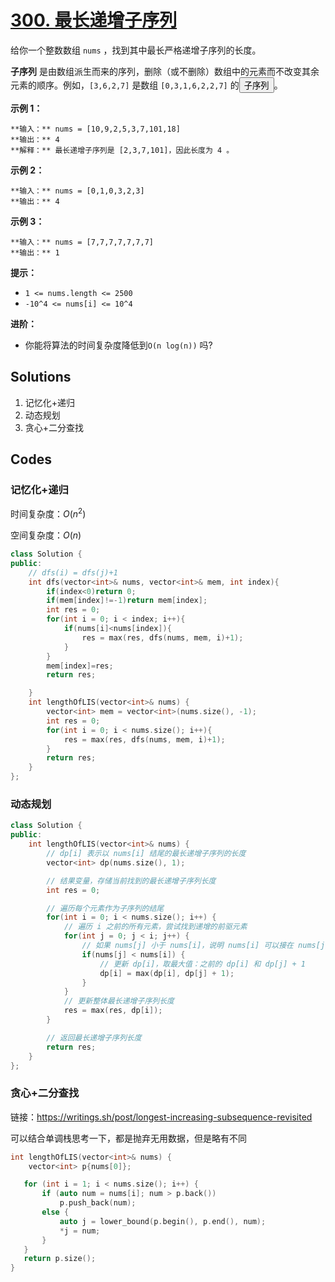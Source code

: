 # [300. 最长递增子序列](https://leetcode.cn/problems/longest-increasing-subsequence/description/?envType=study-plan-v2&envId=top-100-liked)

给你一个整数数组 `nums` ，找到其中最长严格递增子序列的长度。

**子序列** 是由数组派生而来的序列，删除（或不删除）数组中的元素而不改变其余元素的顺序。例如，`[3,6,2,7]` 是数组 `[0,3,1,6,2,2,7]` 的<button type="button" aria-haspopup="dialog" aria-expanded="false" aria-controls="radix-:r1a:" data-state="closed" class="">子序列</button>。

**示例 1：** 

```
**输入：** nums = [10,9,2,5,3,7,101,18]
**输出：** 4
**解释：** 最长递增子序列是 [2,3,7,101]，因此长度为 4 。
```

**示例 2：** 

```
**输入：** nums = [0,1,0,3,2,3]
**输出：** 4
```

**示例 3：** 

```
**输入：** nums = [7,7,7,7,7,7,7]
**输出：** 1
```

**提示：** 

- `1 <= nums.length <= 2500`
- `-10^4 <= nums[i] <= 10^4`

<b>进阶：</b>

- 你能将算法的时间复杂度降低到`O(n log(n))` 吗?

## Solutions

1. 记忆化+递归
2. 动态规划
3. 贪心+二分查找

## Codes

### 记忆化+递归

时间复杂度：$O(n^2)$

空间复杂度：$O(n)$

```c++
class Solution {
public:
    // dfs(i) = dfs(j)+1
    int dfs(vector<int>& nums, vector<int>& mem, int index){
        if(index<0)return 0;
        if(mem[index]!=-1)return mem[index];
        int res = 0;
        for(int i = 0; i < index; i++){
            if(nums[i]<nums[index]){
                res = max(res, dfs(nums, mem, i)+1);
            }
        }
        mem[index]=res;
        return res;

    }
    int lengthOfLIS(vector<int>& nums) {
        vector<int> mem = vector<int>(nums.size(), -1);
        int res = 0;
        for(int i = 0; i < nums.size(); i++){
            res = max(res, dfs(nums, mem, i)+1);
        }
        return res;
    }
};
```

### 动态规划

```c++
class Solution {
public:
    int lengthOfLIS(vector<int>& nums) {
        // dp[i] 表示以 nums[i] 结尾的最长递增子序列的长度
        vector<int> dp(nums.size(), 1);

        // 结果变量，存储当前找到的最长递增子序列长度
        int res = 0;

        // 遍历每个元素作为子序列的结尾
        for(int i = 0; i < nums.size(); i++) {
            // 遍历 i 之前的所有元素，尝试找到递增的前驱元素
            for(int j = 0; j < i; j++) {
                // 如果 nums[j] 小于 nums[i]，说明 nums[i] 可以接在 nums[j] 后面
                if(nums[j] < nums[i]) {
                    // 更新 dp[i]，取最大值：之前的 dp[i] 和 dp[j] + 1
                    dp[i] = max(dp[i], dp[j] + 1);
                }
            }
            // 更新整体最长递增子序列长度
            res = max(res, dp[i]);
        }

        // 返回最长递增子序列长度
        return res;
    }
};

```



### 贪心+二分查找

链接：https://writings.sh/post/longest-increasing-subsequence-revisited

可以结合单调栈思考一下，都是抛弃无用数据，但是略有不同

```c++
int lengthOfLIS(vector<int>& nums) {
    vector<int> p{nums[0]};

   for (int i = 1; i < nums.size(); i++) {
       if (auto num = nums[i]; num > p.back())
           p.push_back(num);
       else {
           auto j = lower_bound(p.begin(), p.end(), num);
           *j = num;
       }
   }
   return p.size();
}

```

